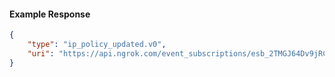 <!-- Code generated for API Clients. DO NOT EDIT. -->

#### Example Response

```json
{
	"type": "ip_policy_updated.v0",
	"uri": "https://api.ngrok.com/event_subscriptions/esb_2TMGJ64Dv9jRCa3H0wbzkVS19NA/sources/ip_policy_updated.v0"
}
```
